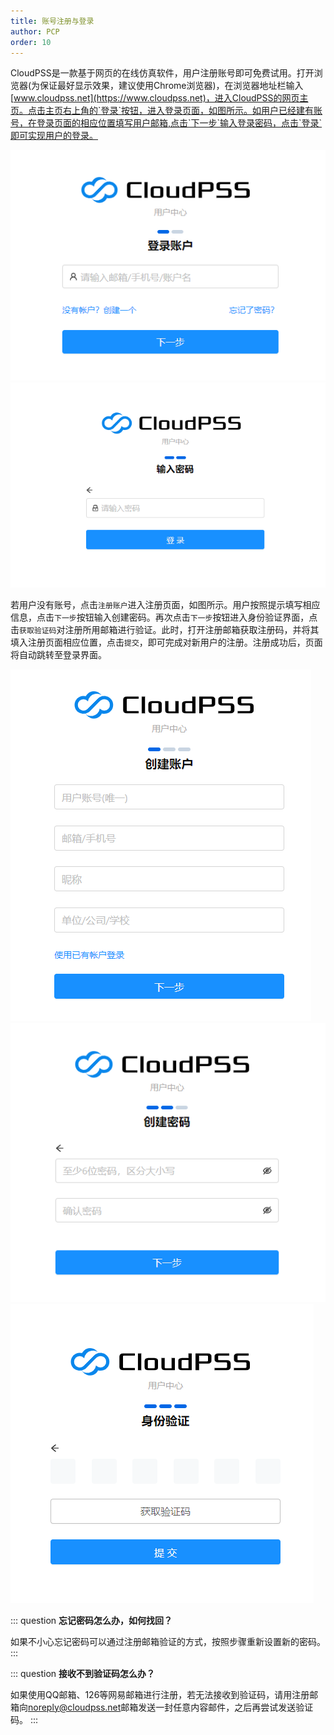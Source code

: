```yaml
---
title: 账号注册与登录
author: PCP
order: 10
---
```




CloudPSS是一款基于网页的在线仿真软件，用户注册账号即可免费试用。打开浏览器(为保证最好显示效果，建议使用Chrome浏览器)，在浏览器地址栏输入[www.cloudpss.net](https://www.cloudpss.net)，进入CloudPSS的网页主页。点击主页右上角的`登录`按钮，进入登录页面，如图所示。如用户已经建有账号，在登录页面的相应位置填写用户邮箱,点击`下一步`输入登录密码，点击`登录`即可实现用户的登录。

![输入登录账户](./LOG1.png "输入登录账户")
![输入登录密码](./LOG2.png "输入登录密码")

若用户没有账号，点击`注册账户`进入注册页面，如图所示。用户按照提示填写相应信息，点击`下一步`按钮输入创建密码。再次点击`下一步`按钮进入身份验证界面，点击`获取验证码`对注册所用邮箱进行验证。此时，打开注册邮箱获取注册码，并将其填入注册页面相应位置，点击`提交`，即可完成对新用户的注册。注册成功后，页面将自动跳转至登录界面。

![创建账户界面](./LOG3.png "创建账户界面")
![创建密码界面](./LOG4.png "创建密码界面")
![邮箱验证界面](./LOG5.png "邮箱验证界面")



::: question
**忘记密码怎么办，如何找回？**

如果不小心忘记密码可以通过注册邮箱验证的方式，按照步骤重新设置新的密码。
:::

::: question
**接收不到验证码怎么办？**

如果使用QQ邮箱、126等网易邮箱进行注册，若无法接收到验证码，请用注册邮箱向<noreply@cloudpss.net>邮箱发送一封任意内容邮件，之后再尝试发送验证码。
:::

